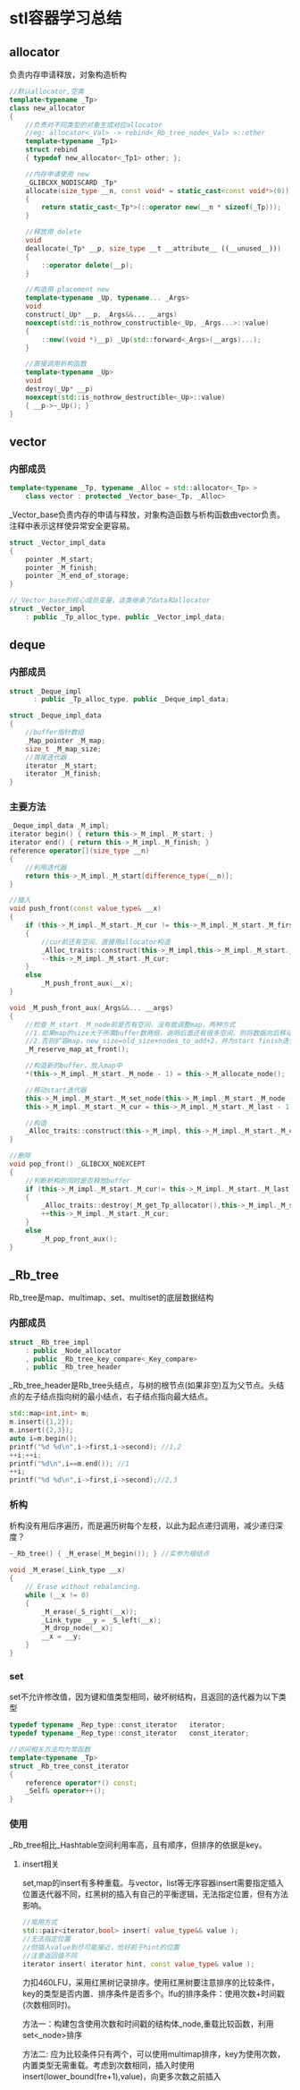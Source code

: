 # stl容器学习总结

## allocator
负责内存申请释放，对象构造析构

```c++
//默认allocator,空类
template<typename _Tp>
class new_allocator
{
	//负责对不同类型的对象生成对应allocator
	//eg: allocator<_Val> -> rebind<_Rb_tree_node<_Val> >::other
	template<typename _Tp1>
	struct rebind
	{ typedef new_allocator<_Tp1> other; };

	//内存申请使用 new
	_GLIBCXX_NODISCARD _Tp*
    allocate(size_type __n, const void* = static_cast<const void*>(0))
    {
		return static_cast<_Tp*>(::operator new(__n * sizeof(_Tp)));
	}

	//释放用 delete
	void
    deallocate(_Tp* __p, size_type __t __attribute__ ((__unused__)))
	{
		::operator delete(__p);
	}

	//构造用 placement new
	template<typename _Up, typename... _Args>
	void
	construct(_Up* __p, _Args&&... __args)
	noexcept(std::is_nothrow_constructible<_Up, _Args...>::value)
	{ 
		::new((void *)__p) _Up(std::forward<_Args>(__args)...); 
	}

	//直接调用析构函数
	template<typename _Up>
	void
	destroy(_Up* __p)
	noexcept(std::is_nothrow_destructible<_Up>::value)
	{ __p->~_Up(); }
}
```

## vector

### 内部成员
```c++
template<typename _Tp, typename _Alloc = std::allocator<_Tp> >
    class vector : protected _Vector_base<_Tp, _Alloc>
```
_Vector_base负责内存的申请与释放，对象构造函数与析构函数由vector负责。注释中表示这样使异常安全更容易。

```c++
struct _Vector_impl_data
{
	pointer _M_start;
	pointer _M_finish;
	pointer _M_end_of_storage;
}

//_Vector_base的核心成员变量，该类继承了data和allocator
struct _Vector_impl
	: public _Tp_alloc_type, public _Vector_impl_data;
```

## deque
### 内部成员
```c++
struct _Deque_impl
      : public _Tp_alloc_type, public _Deque_impl_data;

struct _Deque_impl_data
{
	//buffer指针数组
	_Map_pointer _M_map;
	size_t _M_map_size;
	//首尾迭代器
	iterator _M_start;
	iterator _M_finish;
}
```

### 主要方法
```c++
_Deque_impl_data _M_impl;
iterator begin() { return this->_M_impl._M_start; }
iterator end() { return this->_M_impl._M_finish; }
reference operator[](size_type __n)
{
	//利用迭代器
	return this->_M_impl._M_start[difference_type(__n)];
}

//插入
void push_front(const value_type& __x)
{
	if (this->_M_impl._M_start._M_cur != this->_M_impl._M_start._M_first)
	{
		//cur前还有空间，直接用allocator构造
		_Alloc_traits::construct(this->_M_impl,this->_M_impl._M_start._M_cur - 1,__x);
		--this->_M_impl._M_start._M_cur;
	}
	else
		_M_push_front_aux(__x);
}

void _M_push_front_aux(_Args&&... __args)
{
	//检查_M_start._M_node前是否有空间，没有就调整map，两种方式
	//1.如果map的size大于所需buffer数两倍，说明后面还有很多空间，则将数据向后移动
	//2.否则扩容map，new_size=old_size+nodes_to_add+2，并为start finish迭代器设置新的map指针
	_M_reserve_map_at_front();

	//构造新的buffer，放入map中
	*(this->_M_impl._M_start._M_node - 1) = this->_M_allocate_node();

	//移动start迭代器
	this->_M_impl._M_start._M_set_node(this->_M_impl._M_start._M_node - 1);
	this->_M_impl._M_start._M_cur = this->_M_impl._M_start._M_last - 1;

	//构造
	_Alloc_traits::construct(this->_M_impl, this->_M_impl._M_start._M_cur,std::forward<_Args>(__args)...);
}

//删除
void pop_front() _GLIBCXX_NOEXCEPT
{
	//判断析构的同时是否释放buffer
	if (this->_M_impl._M_start._M_cur!= this->_M_impl._M_start._M_last - 1)
	{
		_Alloc_traits::destroy(_M_get_Tp_allocator(),this->_M_impl._M_start._M_cur);
		++this->_M_impl._M_start._M_cur;
	}
	else
		_M_pop_front_aux();
}


```

## _Rb_tree
Rb_tree是map、multimap、set、multiset的底层数据结构

### 内部成员

```c++
struct _Rb_tree_impl
	: public _Node_allocator
	, public _Rb_tree_key_compare<_Key_compare>
	, public _Rb_tree_header
```
_Rb_tree_header是Rb_tree头结点，与树的根节点(如果非空)互为父节点。头结点的左子结点指向树的最小结点，右子结点指向最大结点。
```c++
std::map<int,int> m;
m.insert({1,2});
m.insert({2,3});
auto i=m.begin();
printf("%d %d\n",i->first,i->second); //1,2
++i;++i;
printf("%d\n",i==m.end()); //1
++i;
printf("%d %d\n",i->first,i->second);//2,3
```

### 析构

析构没有用后序遍历，而是遍历树每个左枝，以此为起点递归调用，减少递归深度？
```c++
~_Rb_tree() { _M_erase(_M_begin()); } //实参为根结点

void _M_erase(_Link_type __x)
{
	// Erase without rebalancing.
	while (__x != 0)
	{
		_M_erase(_S_right(__x));
		_Link_type __y = _S_left(__x);
		_M_drop_node(__x);
		__x = __y;
	}
}
```

### set

set不允许修改值，因为键和值类型相同，破坏树结构，且返回的迭代器为以下类型

```c++
typedef typename _Rep_type::const_iterator	 iterator;
typedef typename _Rep_type::const_iterator	 const_iterator;

//访问相关方法均为常函数
template<typename _Tp>
struct _Rb_tree_const_iterator
{
	reference operator*() const;
	_Self& operator++();
}
```

### 使用

_Rb_tree相比_Hashtable空间利用率高，且有顺序，但排序的依据是key。

1. insert相关
   
   set,map的insert有多种重载。与vector，list等无序容器insert需要指定插入位置迭代器不同，红黑树的插入有自己的平衡逻辑，无法指定位置，但有方法影响。
   ```c++
   //常用方式
   std::pair<iterator,bool> insert( value_type&& value );
   //无法指定位置
   //但插入value到尽可能接近，恰好前于hint的位置
   //注意返回值不同
   iterator insert( iterator hint, const value_type& value );

   ```
   
   力扣460LFU，采用红黑树记录排序。使用红黑树要注意排序的比较条件，key的类型是否内置、排序条件是否多个。lfu的排序条件：使用次数+时间戳(次数相同时)。

   方法一：构建包含使用次数和时间戳的结构体_node,重载比较函数，利用set<_node>排序

   方法二: 应为比较条件只有两个，可以使用multimap排序，key为使用次数，内置类型无需重载。考虑到次数相同，插入时使用insert(lower_bound(fre+1),value)，向更多次数之前插入

